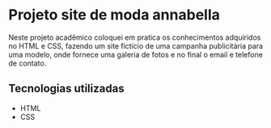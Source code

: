 # Projeto site de moda annabella

Neste projeto acadêmico coloquei em pratica os conhecimentos adquiridos no HTML e CSS,
fazendo um site fictício de uma campanha publicitária para uma modelo, onde fornece uma galeria de fotos
e no final o email e telefone de contato.

## Tecnologias utilizadas
- HTML
- CSS


